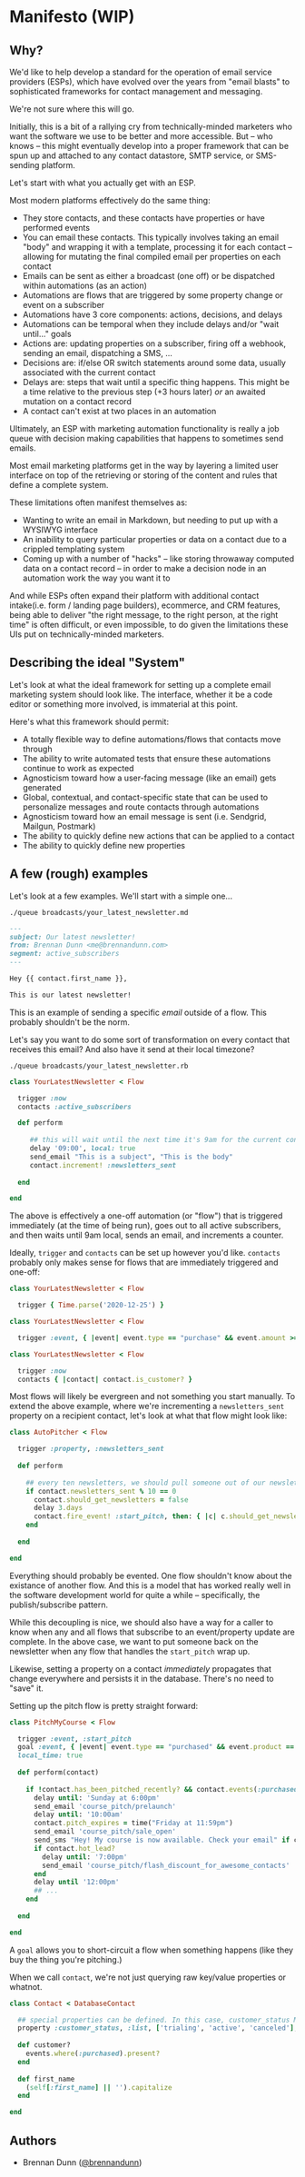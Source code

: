 # Manifesto (WIP)

## Why?

We'd like to help develop a standard for the operation of email service providers (ESPs), which have evolved over the years from "email blasts" to sophisticated frameworks for contact management and messaging.

We're not sure where this will go.

Initially, this is a bit of a rallying cry from technically-minded marketers who want the software we use to be better and more accessible. But – who knows – this might eventually develop into a proper framework that can be spun up and attached to any contact datastore, SMTP service, or SMS-sending platform.

Let's start with what you actually get with an ESP.

Most modern platforms effectively do the same thing:

- They store contacts, and these contacts have properties or have performed events
- You can email these contacts. This typically involves taking an email "body" and wrapping it with a template, processing it for each contact – allowing for mutating the final compiled email per properties on each contact
- Emails can be sent as either a broadcast (one off) or be dispatched within automations (as an action)
- Automations are flows that are triggered by some property change or event on a subscriber
- Automations have 3 core components: actions, decisions, and delays
- Automations can be temporal when they include delays and/or "wait until..." goals
- Actions are: updating properties on a subscriber, firing off a webhook, sending an email, dispatching a SMS, ...
- Decisions are: if/else OR switch statements around some data, usually associated with the current contact
- Delays are: steps that wait until a specific thing happens. This might be a time relative to the previous step (+3 hours later) _or_ an awaited mutation on a contact record
- A contact can't exist at two places in an automation

Ultimately, an ESP with marketing automation functionality is really a job queue with decision making capabilities that happens to sometimes send emails.

Most email marketing platforms get in the way by layering a limited user interface on top of the retrieving or storing of the content and rules that define a complete system.

These limitations often manifest themselves as:
- Wanting to write an email in Markdown, but needing to put up with a WYSIWYG interface
- An inability to query particular properties or data on a contact due to a crippled templating system
- Coming up with a number of "hacks" – like storing throwaway computed data on a contact record – in order to make a decision node in an automation work the way you want it to

And while ESPs often expand their platform with additional contact intake(i.e. form / landing page builders), ecommerce, and CRM features, being able to deliver "the right message, to the right person, at the right time" is often difficult, or even impossible, to do given the limitations these UIs put on technically-minded marketers.

## Describing the ideal "System"

Let's look at what the ideal framework for setting up a complete email marketing system should look like. The interface, whether it be a code editor or something more involved, is immaterial at this point.

Here's what this framework should permit:

- A totally flexible way to define automations/flows that contacts move through
- The ability to write automated tests that ensure these automations continue to work as expected
- Agnosticism toward how a user-facing message (like an email) gets generated
- Global, contextual, and contact-specific state that can be used to personalize messages and route contacts through automations
- Agnosticism toward how an email message is sent (i.e. Sendgrid, Mailgun, Postmark)
- The ability to quickly define new actions that can be applied to a contact
- The ability to quickly define new properties


## A few (rough) examples

Let's look at a few examples. We'll start with a simple one...

```
./queue broadcasts/your_latest_newsletter.md
```

```markdown
---
subject: Our latest newsletter!
from: Brennan Dunn <me@brennandunn.com>
segment: active_subscribers
---

Hey {{ contact.first_name }},

This is our latest newsletter!
```

This is an example of sending a specific _email_ outside of a flow. This probably shouldn't be the norm.

Let's say you want to do some sort of transformation on every contact that receives this email? And also have it send at their local timezone?

```
./queue broadcasts/your_latest_newsletter.rb
```

```ruby
class YourLatestNewsletter < Flow

  trigger :now
  contacts :active_subscribers

  def perform
  
     ## this will wait until the next time it's 9am for the current contact
     delay '09:00', local: true
     send_email "This is a subject", "This is the body"
     contact.increment! :newsletters_sent
  
  end

end
```

The above is effectively a one-off automation (or "flow") that is triggered immediately (at the time of being run), goes out to all active subscribers, and then waits until 9am local, sends an email, and increments a counter.

Ideally, `trigger` and `contacts` can be set up however you'd like. `contacts` probably only makes sense for flows that are immediately triggered and one-off:

```ruby
class YourLatestNewsletter < Flow

  trigger { Time.parse('2020-12-25') }

```

```ruby
class YourLatestNewsletter < Flow

  trigger :event, { |event| event.type == "purchase" && event.amount >= 100 }

```

```ruby
class YourLatestNewsletter < Flow

  trigger :now
  contacts { |contact| contact.is_customer? }

```

Most flows will likely be evergreen and not something you start manually. To extend the above example, where we're incrementing a `newsletters_sent` property on a recipient contact, let's look at what that flow might look like:

```ruby
class AutoPitcher < Flow

  trigger :property, :newsletters_sent
  
  def perform
  
    ## every ten newsletters, we should pull someone out of our newsletter and send them an automated pitch sequence
    if contact.newsletters_sent % 10 == 0
      contact.should_get_newsletters = false
      delay 3.days
      contact.fire_event! :start_pitch, then: { |c| c.should_get_newsletters = true }
    end
  
  end

end
```

Everything should probably be evented. One flow shouldn't know about the existance of another flow. And this is a model that has worked really well in the software development world for quite a while – specifically, the publish/subscribe pattern.

While this decoupling is nice, we should also have a way for a caller to know when any and all flows that subscribe to an event/property update are complete. In the above case, we want to put someone back on the newsletter when any flow that handles the `start_pitch` wrap up.

Likewise, setting a property on a contact _immediately_ propagates that change everywhere and persists it in the database. There's no need to "save" it.

Setting up the pitch flow is pretty straight forward:

```ruby
class PitchMyCourse < Flow

  trigger :event, :start_pitch
  goal :event, { |event| event.type == "purchased" && event.product == "course" }
  local_time: true
  
  def perform(contact)
  
    if !contact.has_been_pitched_recently? && contact.events(:purchased).where(product: "course").blank?
      delay until: 'Sunday at 6:00pm'
      send_email 'course_pitch/prelaunch'
      delay until: '10:00am'
      contact.pitch_expires = time("Friday at 11:59pm")
      send_email 'course_pitch/sale_open'
      send_sms "Hey! My course is now available. Check your email" if contact.textable?
      if contact.hot_lead?
        delay until: '7:00pm'
        send_email 'course_pitch/flash_discount_for_awesome_contacts'
      end
      delay until '12:00pm'
      ## ...
    end
  
  end

end
```

A `goal` allows you to short-circuit a flow when something happens (like they buy the thing you're pitching.)

When we call `contact`, we're not just querying raw key/value properties or whatnot.

```ruby
class Contact < DatabaseContact

  ## special properties can be defined. In this case, customer_status MUST be one of the following
  property :customer_status, :list, ['trialing', 'active', 'canceled'], allow_blank: true
  
  def customer?
    events.where(:purchased).present?
  end
  
  def first_name
    (self[:first_name] || '').capitalize
  end

end
```


## Authors

- Brennan Dunn ([@brennandunn](https://twitter.com/brennandunn))
